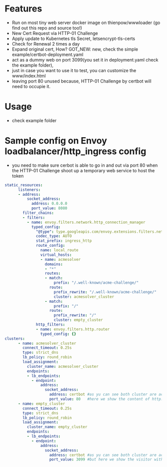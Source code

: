 # Features
* Run on most tiny web server docker image on thienpow/wwwloader (go find out this repo and source too!)
* New Cert Request via HTTP-01 Challenge
* Apply update to Kubernetes tls Secret, letsencrypt-tls-certs
* Check for Renewal 2 times a day
* Expand original cert, How? GOT_NEW: new, check the simple example/certbot-deployment.yaml 
* act as a dummy web on port 3099(you set it in deployment.yaml check the example folder), 
* just in case you want to use it to test, you can customize the www/index.html
* leaving port 80 unused because, HTTP-01 Challenge by certbot will need to occupie it.

# Usage

* check example folder

# Sample config on Envoy loadbalancer/http_ingress config

* you need to make sure cerbot is able to go in and out via port 80 when the HTTP-01 Challenge shoot up a temporary web service to host the token
```yaml
static_resources:
      listeners:
      - address:
          socket_address:
            address: 0.0.0.0
            port_value: 8080
        filter_chains:
        - filters:
          - name: envoy.filters.network.http_connection_manager
            typed_config:
              "@type": type.googleapis.com/envoy.extensions.filters.network.http_connection_manager.v3.HttpConnectionManager
              codec_type: AUTO
              stat_prefix: ingress_http
              route_config:
                name: local_route
                virtual_hosts:
                - name: acmesolver
                  domains:
                  - "*"
                  routes:
                  - match:
                      prefix: "/.well-known/acme-challenge/"
                    route:
                      prefix_rewrite: "/.well-known/acme-challenge/"
                      cluster: acmesolver_cluster
                  - match:
                      prefix: "/"
                    route:
                      prefix_rewrite: "/"
                      cluster: empty_cluster
              http_filters:
              - name: envoy.filters.http.router
                typed_config: {}
clusters:
      - name: acmesolver_cluster
        connect_timeout: 0.25s
        type: strict_dns
        lb_policy: round_robin
        load_assignment:
          cluster_name: acmesolver_cluster
          endpoints:
          - lb_endpoints:
            - endpoint:
                address:
                  socket_address:
                    address: certbot #as yu can see both cluster are actually point to the same certbot container as below
                    port_value: 80   #here we show the content of http://xxx.example.com/.well-known/acme-challenge/<token>
      - name: empty_cluster
        connect_timeout: 0.25s
        type: strict_dns
        lb_policy: round_robin
        load_assignment:
          cluster_name: empty_cluster
          endpoints:
          - lb_endpoints:
            - endpoint:
                address:
                  socket_address:
                    address: certbot #as yu can see both cluster are actually point to the same certbot container as above
                    port_value: 3099 #but here we show the visitor with the content of http://xxx.example.com/index.html 
```